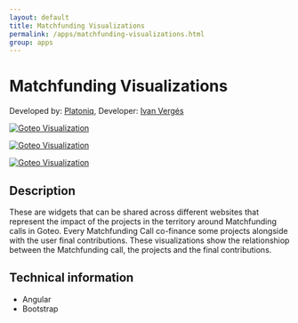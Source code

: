 ```yaml
---
layout: default
title: Matchfunding Visualizations
permalink: /apps/matchfunding-visualizations.html
group: apps
---
```

# Matchfunding Visualizations

Developed by: [Platoniq](http://platoniq.net), Developer: [Ivan Vergés](https://twitter.com/ivanverges)

[![Goteo Visualization](https://developers.goteo.org/assets/images/matchfunding-1.png)](https://matchfunding.goteo.org/#/matchfunding-stage1)

[![Goteo Visualization](https://developers.goteo.org/assets/images/matchfunding-1.png)](https://matchfunding.goteo.org/#/matchfunding-stage2)

[![Goteo Visualization](https://developers.goteo.org/assets/images/matchfunding-2.png)](https://matchfunding.goteo.org/#/matchfunding-contributions/unia-capital-riego/night/no)


## Description

 These are widgets that can be shared across different websites that represent the impact of the projects in the territory around Matchfunding calls in Goteo. Every Matchfunding Call co-finance some projects alongside with the user final contributions. These visualizations show the relationshiop between the Matchfunding call, the projects and the final contributions.

## Technical information

- Angular
- Bootstrap






